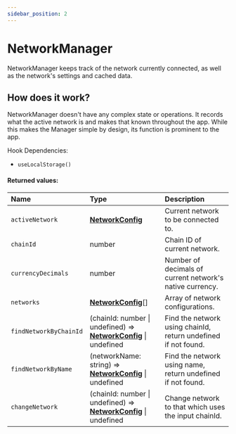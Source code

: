 ```yaml
---
sidebar_position: 2
---
```


# NetworkManager

NetworkManager keeps track of the network currently connected, as well as the network's settings and cached data.

## How does it work?

NetworkManager doesn't have any complex state or operations. It records what the active network is and makes that known throughout the app. While this makes the Manager simple by design, its function is prominent to the app.

Hook Dependencies:
- `useLocalStorage()`

#### Returned values:
| Name | Type | Description                                                          |
| :--- | :--- | :------------------------------------------------------------------- |
|`activeNetwork` | [**NetworkConfig**](/docs/dev-docs/frontend/constants/types#networkconfig-exported) | Current network to be connected to.
|`chainId` | number | Chain ID of current network.
|`currencyDecimals` | number | Number of decimals of current network's native currency.
|`networks` | [**NetworkConfig**](/docs/dev-docs/frontend/constants/types#networkconfig-exported)[] | Array of network configurations.
|`findNetworkByChainId` | (chainId: number \| undefined) => [**NetworkConfig**](/docs/dev-docs/frontend/constants/types#networkconfig-exported) \| undefined | Find the network using chainId, return undefined if not found.
|`findNetworkByName` | (networkName: string) => [**NetworkConfig**](/docs/dev-docs/frontend/constants/types#networkconfig-exported) \| undefined | Find the network using name, return undefined if not found.
|`changeNetwork` | (chainId: number \| undefined) => [**NetworkConfig**](/docs/dev-docs/frontend/constants/types#networkconfig-exported) \| undefined | Change network to that which uses the input chainId.